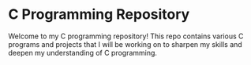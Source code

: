 # C Programming Repository

Welcome to my C programming repository!
This repo contains various C programs and projects that I will be working on to sharpen my skills and deepen my understanding of C programming.